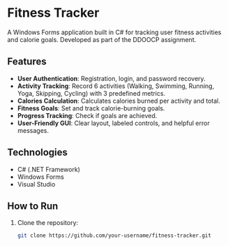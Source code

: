 # Fitness Tracker

A Windows Forms application built in C# for tracking user fitness activities and calorie goals. Developed as part of the DDOOCP assignment.

## Features
- **User Authentication**: Registration, login, and password recovery.
- **Activity Tracking**: Record 6 activities (Walking, Swimming, Running, Yoga, Skipping, Cycling) with 3 predefined metrics.
- **Calories Calculation**: Calculates calories burned per activity and total.
- **Fitness Goals**: Set and track calorie-burning goals.
- **Progress Tracking**: Check if goals are achieved.
- **User-Friendly GUI**: Clear layout, labeled controls, and helpful error messages.

## Technologies
- C# (.NET Framework)
- Windows Forms
- Visual Studio

## How to Run
1. Clone the repository:
   ```bash
   git clone https://github.com/your-username/fitness-tracker.git

